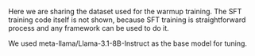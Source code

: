 Here we are sharing the dataset used for the warmup training. The SFT training code itself is not shown, because SFT training is straightforward process and any framework can be used to do it.

We used meta-llama/Llama-3.1-8B-Instruct as the base model for tuning.
